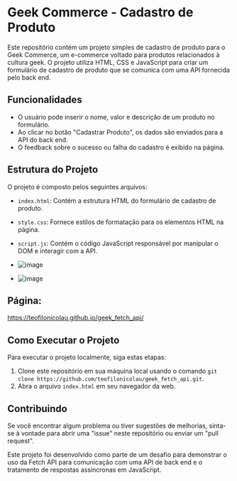 # Geek Commerce - Cadastro de Produto

Este repositório contém um projeto simples de cadastro de produto para o Geek Commerce, um e-commerce voltado para produtos relacionados à cultura geek. O projeto utiliza HTML, CSS e JavaScript para criar um formulário de cadastro de produto que se comunica com uma API fornecida pelo back end.

## Funcionalidades

- O usuário pode inserir o nome, valor e descrição de um produto no formulário.
- Ao clicar no botão "Cadastrar Produto", os dados são enviados para a API do back end.
- O feedback sobre o sucesso ou falha do cadastro é exibido na página.

## Estrutura do Projeto

O projeto é composto pelos seguintes arquivos:

- `index.html`: Contém a estrutura HTML do formulário de cadastro de produto.
- `style.css`: Fornece estilos de formatação para os elementos HTML na página.
- `script.js`: Contém o código JavaScript responsável por manipular o DOM e interagir com a API.
- ![image](https://github.com/teofilonicolau/geek_fetch_api/assets/97030160/977d8fe1-7a92-4703-ae04-60f0bfc078aa)

- ![image](https://github.com/teofilonicolau/geek_fetch_api/assets/97030160/72b9c50a-5d98-4999-bf9b-7042fddb62cb)

## Página:
https://teofilonicolau.github.io/geek_fetch_api/



## Como Executar o Projeto

Para executar o projeto localmente, siga estas etapas:

1. Clone este repositório em sua máquina local usando o comando `git clone https://github.com/teofilonicolau/geek_fetch_api.git`.
2. Abra o arquivo `index.html` em seu navegador da web.

## Contribuindo

Se você encontrar algum problema ou tiver sugestões de melhorias, sinta-se à vontade para abrir uma "issue" neste repositório ou enviar um "pull request".

Este projeto foi desenvolvido como parte de um desafio para demonstrar o uso da Fetch API para comunicação com uma API de back end e o tratamento de respostas assíncronas em JavaScript.
